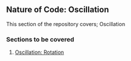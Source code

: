 ## Nature of Code: Oscillation

This section of the repository covers; Oscillation

### Sections to be covered
1. [Oscillation: Rotation](32_oscillation_rotation)
